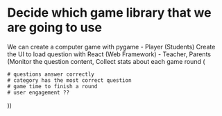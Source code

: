 # Decide which game library that we are going to use
We can create a computer game with pygame - Player (Students)
Create the UI to load question with React (Web Framework) - Teacher, Parents
(Monitor the question content, Collect stats about each game round (

    # questions answer correctly
    # category has the most correct question
    # game time to finish a round
    # user engagement ??
))
 
